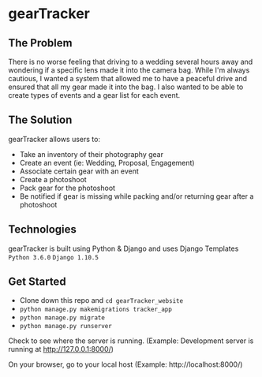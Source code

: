 # gearTracker

## The Problem
There is no worse feeling that driving to a wedding several hours away and wondering if a specific lens made it into the camera bag. While I'm always cautious, I wanted a system that allowed me to have a peaceful drive and ensured that all my gear made it into the bag. I also wanted to be able to create types of events and a gear list for each event.

## The Solution
gearTracker allows users to:
* Take an inventory of their photography gear
* Create an event (ie: Wedding, Proposal, Engagement)
* Associate certain gear with an event
* Create a photoshoot
* Pack gear for the photoshoot
* Be notified if gear is missing while packing and/or returning gear after a photoshoot

## Technologies
gearTracker is built using Python & Django and uses Django Templates
`Python 3.6.0`
`Django 1.10.5`


## Get Started
* Clone down this repo and `cd gearTracker_website`
* `python manage.py makemigrations tracker_app`
* `python manage.py migrate`
* `python manage.py runserver`

Check to see where the server is running. (Example: Development server is running at http://127.0.0.1:8000/)

On your browser, go to your local host (Example: http://localhost:8000/)

